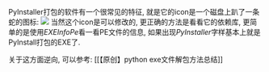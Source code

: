 PyInstaller打包的软件有一个很常见的特征, 就是它的icon是一个磁盘上趴了一条蛇的图标: ![](https://avatars.githubusercontent.com/u/1215332?s=200&v=4)
当然这个icon是可以修改的, 更正确的方法是看看它的依赖库, 更简单的是使用*EXEInfoPe*看一看PE文件的信息, 如果出现*PyInstaller*字样基本上就是PyInstall打包的EXE了.

关于这方面逆向, 可以参考: [[【原创】python exe文件解包方法总结]]
